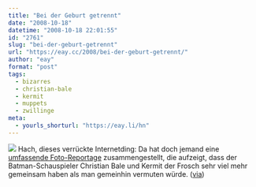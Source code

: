 ```yaml
---
title: "Bei der Geburt getrennt"
date: "2008-10-18"
datetime: "2008-10-18 22:01:55"
id: "2761"
slug: "bei-der-geburt-getrennt"
url: "https://eay.cc/2008/bei-der-geburt-getrennt/"
author: "eay"
format: "post"
tags:
  - bizarres
  - christian-bale
  - kermit
  - muppets
  - zwillinge
meta:
  - yourls_shorturl: "https://eay.li/hn"
---
```


![](/uploads/2008/balekermit.jpg) Hach, dieses verrückte Internetding: Da hat doch jemand eine [umfassende Foto-Reportage](http://community.livejournal.com/ohnotheydidnt/27350111.html) zusammengestellt, die aufzeigt, dass der Batman-Schauspieler Christian Bale und Kermit der Frosch sehr viel mehr gemeinsam haben als man gemeinhin vermuten würde. ([via](http://www.mindsdelight.de/quatsch/sind-christian-bale-und-kermit-der-frosch-ein-und-die-selbe-person/))
